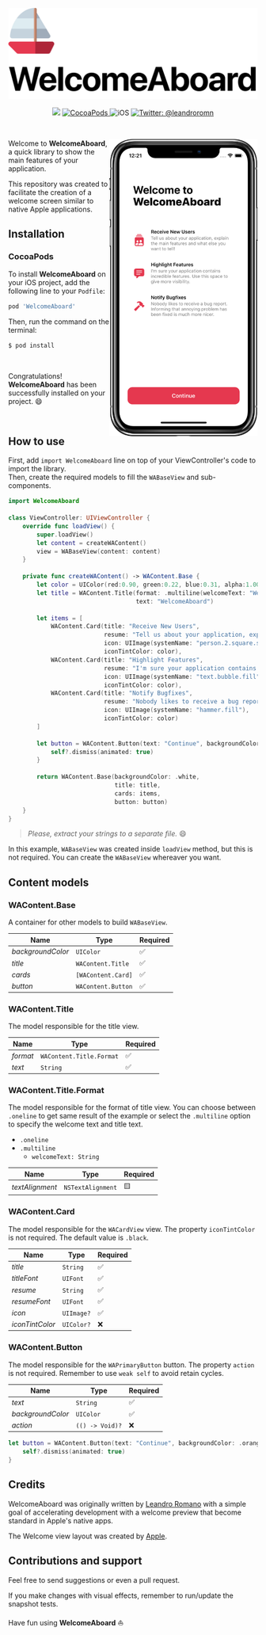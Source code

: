 <p align="center">
    <img src="repository-images/welcomeaboard-logo.png" width="520" alt="RKit" />
</p>

<p align="center">
    <img src="https://img.shields.io/badge/Swift-5.1-orange.svg" />
    <a href="https://swift.org/package-manager">
        <img src="https://img.shields.io/badge/cocoapods-compatible-brightgreen.svg?style=flat" alt="CocoaPods" />
    </a>
     <img src="https://img.shields.io/badge/platforms-ios-brightgreen.svg?style=flat" alt="iOS" />
    <a href="https://twitter.com/leandroromn">
        <img src="https://img.shields.io/badge/twitter-@leandroromn-blue.svg?style=flat" alt="Twitter: @leandroromn" />
    </a>
</p>

<br/>

<p align="right">
<img src="repository-images/welcomeaboard-example.png" align="right"
     title="Example" width="300">
</p>

Welcome to **WelcomeAboard**, a quick library to show the main features of your application.

This repository was created to facilitate the creation of a welcome screen similar to native Apple applications.

## Installation
### CocoaPods
To install **WelcomeAboard** on your iOS project, add the following line to your `Podfile`:
```ruby
pod 'WelcomeAboard'
```
Then, run the command on the terminal:
```bash
$ pod install
```

<br/>

Congratulations! **WelcomeAboard** has been successfully installed on your project. 😄

<br/>

## How to use
First, add `import WelcomeAboard` line on top of your ViewController's code to import the library.<br/>
Then, create the required models to fill the `WABaseView` and sub-components.

```swift
import WelcomeAboard

class ViewController: UIViewController {
    override func loadView() {
        super.loadView()
        let content = createWAContent()
        view = WABaseView(content: content)
    }

    private func createWAContent() -> WAContent.Base {
        let color = UIColor(red:0.90, green:0.22, blue:0.31, alpha:1.00)
        let title = WAContent.Title(format: .multiline(welcomeText: "Welcome to"),
                                    text: "WelcomeAboard")

        let items = [
            WAContent.Card(title: "Receive New Users",
                           resume: "Tell us about your application, explain the main features and what else you want to tell!",
                           icon: UIImage(systemName: "person.2.square.stack.fill"),
                           iconTintColor: color),
            WAContent.Card(title: "Highlight Features",
                           resume: "I'm sure your application contains incredible features. Use this space to give more visibility.",
                           icon: UIImage(systemName: "text.bubble.fill"),
                           iconTintColor: color),
            WAContent.Card(title: "Notify Bugfixes",
                           resume: "Nobody likes to receive a bug report. Informing that annoying problem has been fixed is much more nicer.",
                           icon: UIImage(systemName: "hammer.fill"),
                           iconTintColor: color)
        ]

        let button = WAContent.Button(text: "Continue", backgroundColor: color) { [weak self] in
            self?.dismiss(animated: true)
        }

        return WAContent.Base(backgroundColor: .white,
                              title: title,
                              cards: items,
                              button: button)
    }
}
```

> *Please, extract your strings to a separate file.* 😄

In this example, `WABaseView` was created inside `loadView` method, but this is not required. You can create the `WABaseView` whereaver you want.

## Content models

### WAContent.Base
A container for other models to build `WABaseView`.

Name | Type | Required
------------ | ------------- | -------------
*backgroundColor* | `UIColor`  | ✅
*title* | `WAContent.Title`  | ✅
*cards* | `[WAContent.Card]`  | ✅
*button* | `WAContent.Button`  | ✅

### WAContent.Title
The model responsible for the title view.

Name | Type | Required
------------ | ------------- | -------------
*format* | `WAContent.Title.Format` | ✅
*text* | `String` | ✅

### WAContent.Title.Format
The model responsible for the format of title view.
You can choose between `.oneline` to get same result of the example or select the `.multiline` option to specify the welcome text and title text.
- `.oneline`
- `.multiline`
    - `welcomeText: String`

Name | Type | Required
------------ | ------------- | -------------
*textAlignment* | `NSTextAlignment` | 🟨

### WAContent.Card
The model responsible for the `WACardView` view.
The property `iconTintColor` is not required. The default value is `.black`.

Name | Type | Required
------------ | ------------- | -------------
*title* | `String` | ✅
*titleFont* | `UIFont` | ✅
*resume* | `String` | ✅
*resumeFont* | `UIFont` | ✅
*icon* | `UIImage?` | ✅
*iconTintColor* | `UIColor?` | ❌ 

### WAContent.Button
The model responsible for the `WAPrimaryButton` button.
The property `action` is not required. Remember to use `weak self` to avoid retain cycles.

Name | Type | Required
------------ | ------------- | -------------
*text* | `String`  | ✅
*backgroundColor* | `UIColor`  | ✅
*action* | `(() -> Void)?`  | ❌ 
```swift
let button = WAContent.Button(text: "Continue", backgroundColor: .orange) { [weak self] in
    self?.dismiss(animated: true)
}
```

## Credits
WelcomeAboard was originally written by [Leandro Romano](https://www.linkedin.com/in/leandroromn/) with a simple goal of accelerating development with a welcome preview that become standard in Apple's native apps.

The Welcome view layout was created by [Apple](http://apple.com/).

## Contributions and support
Feel free to send suggestions or even a pull request. 

If you make changes with visual effects, remember to run/update the snapshot tests.

Have fun using **WelcomeAboard** ⛵️